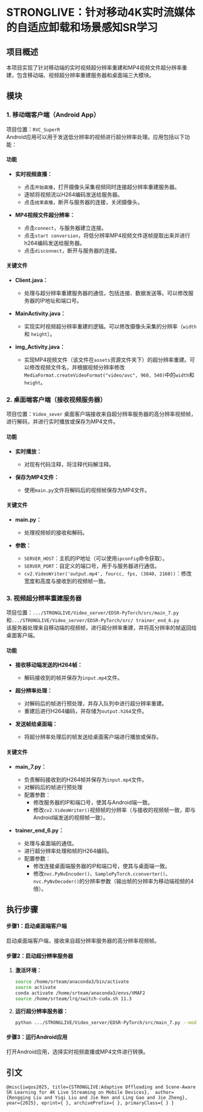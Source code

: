 # STRONGLIVE：针对移动4K实时流媒体的自适应卸载和场景感知SR学习

## 项目概述
本项目实现了针对移动端的实时视频超分辨率重建和MP4视频文件超分辨率重建，包含移动端、视频超分辨率重建服务器和桌面端三大模块。

## 模块

### 1. 移动端客户端（Android App）
项目位置：`RVC_SuperR`  
Android应用可以用于发送低分辨率的视频进行超分辨率处理。应用包括以下功能：

#### 功能
- **实时视频直播：**
  - 点击`开始直播`，打开摄像头采集视频同时连接超分辨率重建服务器。
  - 逐帧将视频流以H264编码发送给服务器。
  - 点击`结束直播`，断开与服务器的连接，关闭摄像头。

- **MP4视频文件超分辨率：**
  - 点击`connect`，与服务器建立连接。
  - 点击`start conversion`，将低分辨率MP4视频文件逐帧提取出来并进行h264编码发送给服务器。
  - 点击`disconnect`，断开与服务器的连接。

#### 关键文件
- **Client.java：**
  - 处理与超分辨率重建服务器的通信，包括连接、数据发送等。可以修改服务器的IP地址和端口号。

- **MainActivity.java：**
  - 实现实时视频超分辨率重建的逻辑。可以修改摄像头采集的分辨率（`width` 和 `height`）。

- **img_Activity.java：**
  - 实现MP4视频文件（该文件在`assets`资源文件夹下）的超分辨率重建。可以修改视频文件名，并根据视频分辨率修改`MediaFormat.createVideoFormat("video/avc", 960, 540)`中的`width`和`height`。

### 2. 桌面端客户端（接收视频服务器）
项目位置：`Video_sever`
桌面客户端接收来自超分辨率服务器的高分辨率视频帧，进行解码，并进行实时播放或保存为MP4文件。

#### 功能
- **实时播放：**
  - 对现有代码注释，将注释代码解注释。
  
- **保存为MP4文件：**
  - 使用`main.py`文件将解码后的视频帧保存为MP4文件。

#### 关键文件
- **main.py：**
  - 处理视频帧的接收和解码。

- **参数：**
  - `SERVER_HOST`：主机的IP地址（可以使用`ipconfig`命令获取）。
  - `SERVER_PORT`：自定义的端口号，用于与服务器进行通信。
  - `cv2.VideoWriter('output.mp4', fourcc, fps, (3840, 2160))`：修改宽度和高度与接收到的视频帧一致。

### 3. 视频超分辨率重建服务器
项目位置：`.../STRONGLIVE/Video_server/EDSR-PyTorch/src/main_7.py`和`.../STRONGLIVE/Video_server/EDSR-PyTorch/src/ trainer_end_6.py`  
该服务器处理来自移动端的视频帧，进行超分辨率重建，并将高分辨率的帧返回给桌面客户端。

#### 功能
- **接收移动端发送的H264帧：**
  - 解码接收到的帧并保存为`input.mp4`文件。
  
- **超分辨率处理：**
  - 对解码后的帧进行预处理，并存入队列中进行超分辨率重建。
  - 重建后进行H264编码，并存储为`output.h264`文件。

- **发送帧给桌面端：**
  - 将超分辨率处理后的帧发送给桌面客户端进行播放或保存。

#### 关键文件
- **main_7.py：**
  - 负责解码接收到的H264帧并保存为`input.mp4`文件。
  - 对解码后的帧进行预处理
  - 配置参数：
    - 修改服务器的IP和端口号，使其与Android端一致。
    - 修改`cv2.VideoWriter()`视频帧的分辨率（与接收的视频帧一致，即与Android端发送的视频帧一致）。

- **trainer_end_6.py：**
  - 处理与桌面端的通信。
  - 进行超分辨率处理和帧的H264编码。
  - 配置参数：
    - 修改连接桌面端服务器的IP和端口号，使其与桌面端一致。
    - 修改`nvc.PyNvEncoder()`、`SamplePyTorch.cconverter()`、`nvc.PyNvDecoder()`的分辨率参数（输出帧的分辨率为移动端视频的4倍）。

## 执行步骤
#### 步骤1：启动桌面端客户端
启动桌面端客户端，接收来自超分辨率服务器的高分辨率视频帧。
#### 步骤2：启动超分辨率服务器
1. **激活环境：**
   ```bash
   source /home/srteam/anaconda3/bin/activate
   source activate
   conda activate /home/srteam/anaconda3/envs/VMAF2
   source /home/srteam/lrq/switch-cuda.sh 11.3
2. **运行超分辨率服务器：**
   ```bash
   python .../STRONGLIVE/Video_server/EDSR-PyTorch/src/main_7.py --model FMEN2 --skip 1 --scale 4 --save Jockey_007 --save_results --dir_demo Jockey_007 --data_test Jockey_007 --data_range 1-30 --pre_train .../STRONGLIVE/Video_server/EDSR-PyTorch/experiment/FMEN_x4/model/test.pt --test_only
#### 步骤3：运行Android应用
打开Android应用，选择实时视频直播或MP4文件进行转换。


## 引文
 `
@misc{iwqos2025,
      title={STRONGLIVE:Adaptive Offloading and Scene-Aware SR Learning for 4K Live Streaming on Mobile Devices}, 
      author={Rongqing Liu and Yiqi Liu and Jie Ren and Ling Gao and Jie Zheng},
      year={2025},
      eprint={ },
      archivePrefix={ },
      primaryClass={ }
}
 `
   
   

   
 
   
